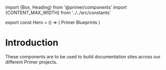 import {Box, Heading} from '@primer/components'
import {CONTENT_MAX_WIDTH} from '../../src/constants'

export const Hero = () => (
  <Box bg="black">
    <Box maxWidth={CONTENT_MAX_WIDTH} p={6} mx="auto" mb={3}>
      <Box mt={4} mb={4}>
        <Heading color="blue.4" fontSize={7} pb={3} m={0}>
          Primer Blueprints
        </Heading>
      </Box>
    </Box>
  </Box>
)

# Introduction

These components are to be used to build documentation sites across our different Primer projects.
